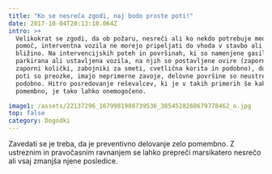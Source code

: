 ```yaml
---
title: "Ko se nesreča zgodi, naj bodo proste poti!"
date: 2017-10-04T20:13:18.064Z
intro: >+
  Velikokrat se zgodi, da ob požaru, nesreči ali ko nekdo potrebuje medicinsko
  pomoč, interventna vozila ne morejo pripeljati do vhoda v stavbo ali njegovo
  bližino. Na intervencijskih poteh in površinah, ki so namenjene gasilcem, so
  parkirana ali ustavljena vozila, na njih so postavljene ovire (zapornice,
  zaporni količki, zabojniki za smeti, cvetlična korita in podobno), dovozne
  poti so preozke, imajo neprimerne zavoje, delovne površine so neustrezne in
  podobno. Hitro posredovanje reševalcev, ki je v takih primerih še kako
  pomembno, je tako lahko onemogočeno.

image1: /assets/22137296_1679981908739536_3854528268679778462_o.jpg
top: false
category: Dogodki
---
```


Zavedati se je treba, da je preventivno delovanje zelo pomembno. Z ustreznim in pravočasnim ravnanjem se lahko prepreči marsikatero nesrečo ali vsaj zmanjša njene posledice.
